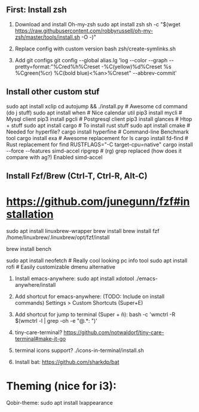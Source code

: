 ## First: Install zsh
1. Download and install Oh-my-zsh
sudo apt install zsh
sh -c "$(wget https://raw.githubusercontent.com/robbyrussell/oh-my-zsh/master/tools/install.sh -O -)"

2. Replace config with custom version
bash zsh/create-symlinks.sh

3. Add git configs
git config --global alias.lg 'log --color --graph --pretty=format:"%Cred%h%Creset -%C(yellow)%d%Creset %s %Cgreen(%cr) %C(bold blue)<%an>%Creset" --abbrev-commit'

## Install other custom stuf
sudo apt install xclip
cd autojump && ./install.py       # Awesome cd command (do j stuff)
sudo apt install when             # Nice calendar util
pip3 install mycli                # Mysql client
pip3 install pgcli                # Postgresql client
pip3 install glances              # Htop + stuff
sudo apt install cargo            # To install rust stuff 
sudo apt install cmake            # Needed for hyperfile?
cargo install hyperfine           # Command-line Benchmark tool
cargo install exa                 # Awesome replacement for ls
cargo install fd-find             # Rust replacement for find
RUSTFLAGS="-C target-cpu=native" cargo install --force --features simd-accel ripgrep   # (rg) grep replaced (how does it compare with ag?) Enabled simd-accel
## Install Fzf/Brew (Ctrl-T, Ctrl-R, Alt-C)
# https://github.com/junegunn/fzf#installation
sudo apt install linuxbrew-wrapper
brew install
brew install fzf
/home/linuxbrew/.linuxbrew/opt/fzf/install

brew install bench

sudo apt install neofetch         # Really cool looking pc info tool
sudo apt install rofi             # Easily customizable dmenu alternative

1. Install emacs-anywhere:
sudo apt install xdotool
./emacs-anywhere/install

2. Add shortcut for emacs-anywhere: (TODO: Include on install commands)
Settings > Custom Shortcuts (Super+E)

3. Add shortcut for jump to terminal (Super + ñ):
bash -c 'wmctrl -R $(wmctrl -l | grep -oh -e "@.*: ")' 

4. tiny-care-terminal?
https://github.com/notwaldorf/tiny-care-terminal#make-it-go

5. terminal icons support?
./icons-in-terminal/install.sh

6. Install bat:
https://github.com/sharkdp/bat

# Theming (nice for i3):
Qobir-theme:
sudo apt install lxappearance
